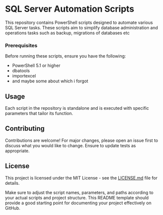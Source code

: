 
# SQL Server Automation Scripts

This repository contains PowerShell scripts designed to automate various SQL Server tasks. These scripts aim to simplify database administration and operations tasks such as backup, migrations of databases etc

### Prerequisites

Before running these scripts, ensure you have the following:
- PowerShell 5.1 or higher
- dbatools
- importexcel
- and maybe some about which i forgot


## Usage

Each script in the repository is standalone and is executed with specific parameters that tailor its function. 

## Contributing

Contributions are welcome! For major changes, please open an issue first to discuss what you would like to change. Ensure to update tests as appropriate.

## License

This project is licensed under the MIT License - see the [LICENSE.md](LICENSE.md) file for details.



Make sure to adjust the script names, parameters, and paths according to your actual scripts and project structure. This README template should provide a good starting point for documenting your project effectively on GitHub.
